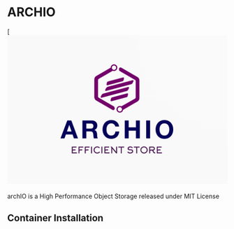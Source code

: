 # ARCHIO

[![archIO](https://raw.githubusercontent.com/alouani-youssef/archio/master/.github/archio-logo.png?sanitize=)

archIO is a High Performance Object Storage released under MIT License

## Container Installation
